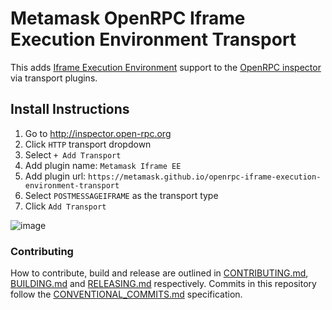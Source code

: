 # Metamask OpenRPC Iframe Execution Environment Transport

This adds [Iframe Execution Environment](https://github.com/MetaMask/iframe-execution-environment) support to the [OpenRPC inspector](http://inspector.open-rpc.org) via transport plugins.

## Install Instructions

1. Go to http://inspector.open-rpc.org
2. Click `HTTP` transport dropdown
3. Select `+ Add Transport`
4. Add plugin name: `Metamask Iframe EE`
5. Add plugin url: `https://metamask.github.io/openrpc-iframe-execution-environment-transport`
6. Select `POSTMESSAGEIFRAME` as the transport type
7. Click `Add Transport`

![image](https://user-images.githubusercontent.com/364566/112074343-532d4200-8b33-11eb-8ce3-75e2f1f97ef8.png)

### Contributing

How to contribute, build and release are outlined in [CONTRIBUTING.md](CONTRIBUTING.md), [BUILDING.md](BUILDING.md) and [RELEASING.md](RELEASING.md) respectively. Commits in this repository follow the [CONVENTIONAL_COMMITS.md](CONVENTIONAL_COMMITS.md) specification.
